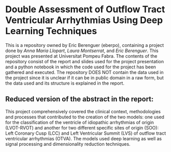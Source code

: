 # Double Assessment of Outflow Tract Ventricular Arrhythmias Using Deep Learning Techniques
This is a repository owned by Eric Berenguer (eberpo), containing a project done by *Anna Maria Llopart*, *Laura Montserrat*, and *Eric Berenguer*. This project was presented at Universitat Pompeu Fabra.
The contents of the repository consist of the report and slides used for the project presentation and a python notebook in which the code used for the project has been gathered and executed. The repository DOES NOT contain the data used in the project since it is unclear if it can be in public domain in a raw form, but the data used and its structure is explained in the report.

## Reduced version of the abstract in the report:
This project comprehensively covered the clinical context, methodologies and processes that contributed to the creation of the two models: one used for the classification of the ventricle of idiopathic arrhythmias of origin (LVOT-RVOT) and another for two different specific sites of origin (SOO): Left Coronary Cusp (LCC) and Left Ventricular Summit (LVS) of outflow tract ventricular arrhythmias (OTVA). The models used deep learning as well as signal processing and dimensionality reduction techniques.

